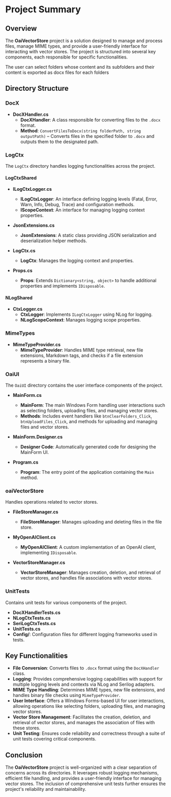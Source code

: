 # Project Summary

## Overview
The **OaiVectorStore** project is a solution designed to manage and process files, manage MIME types, and provide a user-friendly interface for interacting with vector stores. The project is structured into several key components, each responsible for specific functionalities.

The user can select folders whose content and its subfolders and their content is exported as docx files for each folders

## Directory Structure

### DocX
- **DocXHandler.cs**
  - **DocXHandler**: A class responsible for converting files to the `.docx` format.
  - **Method**: `ConvertFilesToDocx(string folderPath, string outputPath)` – Converts files in the specified folder to `.docx` and outputs them to the designated path.

### LogCtx
The `LogCtx` directory handles logging functionalities across the project.

#### LogCtxShared
- **ILogCtxLogger.cs**
  - **ILogCtxLogger**: An interface defining logging levels (Fatal, Error, Warn, Info, Debug, Trace) and configuration methods.
  - **IScopeContext**: An interface for managing logging context properties.
  
- **JsonExtensions.cs**
  - **JsonExtensions**: A static class providing JSON serialization and deserialization helper methods.

- **LogCtx.cs**
  - **LogCtx**: Manages the logging context and properties.
  
- **Props.cs**
  - **Props**: Extends `Dictionary<string, object>` to handle additional properties and implements `IDisposable`.

#### NLogShared
- **CtxLogger.cs**
  - **CtxLogger**: Implements `ILogCtxLogger` using NLog for logging.
  - **NLogScopeContext**: Manages logging scope properties.

### MimeTypes
- **MimeTypeProvider.cs**
  - **MimeTypeProvider**: Handles MIME type retrieval, new file extensions, Markdown tags, and checks if a file extension represents a binary file.

### OaiUI
The `OaiUI` directory contains the user interface components of the project.

- **MainForm.cs**
  - **MainForm**: The main Windows Form handling user interactions such as selecting folders, uploading files, and managing vector stores.
  - **Methods**: Includes event handlers like `btnClearFolders_Click`, `btnUploadFiles_Click`, and methods for uploading and managing files and vector stores.

- **MainForm.Designer.cs**
  - **Designer Code**: Automatically generated code for designing the MainForm UI.
  
- **Program.cs**
  - **Program**: The entry point of the application containing the `Main` method.

### oaiVectorStore
Handles operations related to vector stores.

- **FileStoreManager.cs**
  - **FileStoreManager**: Manages uploading and deleting files in the file store.
  
- **MyOpenAIClient.cs**
  - **MyOpenAIClient**: A custom implementation of an OpenAI client, implementing `IDisposable`.
  
- **VectorStoreManager.cs**
  - **VectorStoreManager**: Manages creation, deletion, and retrieval of vector stores, and handles file associations with vector stores.

### UnitTests
Contains unit tests for various components of the project.

- **DocXHandlerTests.cs**
- **NLogCtxTests.cs**
- **SeriLogCtxTests.cs**
- **UnitTests.cs**
- **Config/**: Configuration files for different logging frameworks used in tests.

## Key Functionalities

- **File Conversion**: Converts files to `.docx` format using the `DocXHandler` class.
- **Logging**: Provides comprehensive logging capabilities with support for multiple logging levels and contexts via NLog and Serilog adapters.
- **MIME Type Handling**: Determines MIME types, new file extensions, and handles binary file checks using `MimeTypeProvider`.
- **User Interface**: Offers a Windows Forms-based UI for user interactions, allowing operations like selecting folders, uploading files, and managing vector stores.
- **Vector Store Management**: Facilitates the creation, deletion, and retrieval of vector stores, and manages the association of files with these stores.
- **Unit Testing**: Ensures code reliability and correctness through a suite of unit tests covering critical components.

## Conclusion
The **OaiVectorStore** project is well-organized with a clear separation of concerns across its directories. It leverages robust logging mechanisms, efficient file handling, and provides a user-friendly interface for managing vector stores. The inclusion of comprehensive unit tests further ensures the project's reliability and maintainability.
